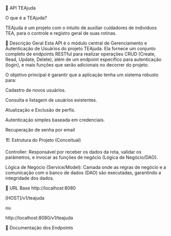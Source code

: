 📖 API TEAjuda

O que é a TEAjuda?

TEAjuda é um projeto com o intuito de auxiliar cuidadores de individuos TEA, para o controle e registro geral de suas rotinas.

🎯 Descrição Geral
Esta API é o módulo central de Gerenciamento e Autenticação de Usuários do projeto TEAjuda. Ela fornece um conjunto completo de endpoints RESTful para realizar operações CRUD (Create, Read, Update, Delete), além de um endpoint específico para autenticação (login), e mais funções que serão adicionais no decorrer do projeto.

O objetivo principal é garantir que a aplicação tenha um sistema robusto para:

Cadastro de novos usuários.

Consulta e listagem de usuários existentes.

Atualização e Exclusão de perfis.

Autenticação simples baseada em credenciais.

Recuperação de senha por email 

🏗️ Estrutura do Projeto (Conceitual)

Controller: Responsável por receber os dados da rota, validar os parâmetros, e invocar as funções de negócio (Lógica de Negócio/DAO).

Lógica de Negócio (Service/Model): Camada onde as regras de negócio e a comunicação com o banco de dados (DAO) são executadas, garantindo a integridade dos dados.

🔗 URL Base
http://localhost:8080

[HOST]/v1/teajuda

ou

http://localhost:8080/v1/teajuda

🚀 Documentação dos Endpoints




